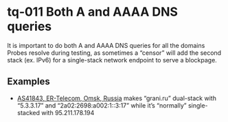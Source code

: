 # tq-011 Both A and AAAA DNS queries

It is important to do both A and AAAA DNS queries for all the domains 
Probes resolve during testing, as sometimes a “censor” will add the second stack (ex. IPv6) for a
single-stack network endpoint to serve a blockpage.

## Examples

- [AS41843, ER-Telecom, Omsk, Russia](https://github.com/ooni/probe/issues/647#issuecomment-275999682) makes “grani.ru” dual-stack with “5.3.3.17” and “2a02:2698:a002:1::3:17” while it’s “normally” single-stacked with 95.211.178.194

